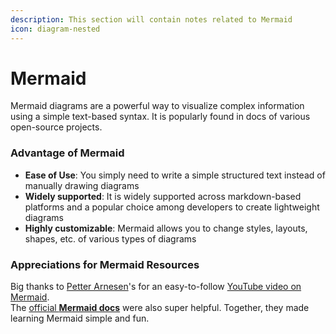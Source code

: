 ```yaml
---
description: This section will contain notes related to Mermaid
icon: diagram-nested
---
```


# Mermaid

Mermaid diagrams are a powerful way to visualize complex information using a simple text-based syntax. It is popularly found in docs of various open-source projects.

### Advantage of Mermaid

* **Ease of Use**: You simply need to write a simple structured text instead of manually drawing diagrams
* **Widely supported**: It is widely supported across markdown-based platforms and a popular choice among developers to create lightweight diagrams
* **Highly customizable**: Mermaid allows you to change styles, layouts, shapes, etc. of various types of diagrams

### Appreciations for Mermaid Resources

Big thanks to [Petter Arnesen](https://github.com/PetterTech)'s for an easy-to-follow [YouTube video on Mermaid](https://www.youtube.com/watch?v=qGsQolMh9zE).\
The [official **Mermaid docs**](https://mermaid.js.org/intro/) were also super helpful. Together, they made learning Mermaid simple and fun.
